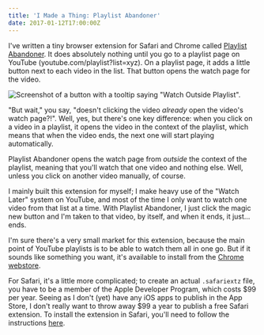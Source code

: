 ```yaml
---
title: 'I Made a Thing: Playlist Abandoner'
date: 2017-01-12T17:00:00Z
---
```


I've written a tiny browser extension for Safari and Chrome called
[Playlist Abandoner](https://github.com/olivvysaur/PlaylistAbandoner). It does
absolutely nothing until you go to a playlist page on YouTube
(youtube.com/playlist?list=xyz). On a playlist page, it adds a little button
next to each video in the list. That button opens the watch page for the video.

![Screenshot of a button with a tooltip saying "Watch Outside Playlist".](/img/2017-01-playlist-abandoner.png)

"But wait," you say, "doesn't clicking the video _already_ open the video's
watch page?!". Well, yes, but there's one key difference: when you click on a
video in a playlist, it opens the video in the context of the playlist, which
means that when the video ends, the next one will start playing automatically.

Playlist Abandoner opens the watch page from _outside_ the context of the
playlist, meaning that you'll watch that one video and nothing else. Well,
unless you click on another video manually, of course.

I mainly built this extension for myself; I make heavy use of the "Watch Later"
system on YouTube, and most of the time I only want to watch one video from that
list at a time. With Playlist Abandoner, I just click the magic new button and
I'm taken to that video, by itself, and when it ends, it just… ends.

I'm sure there's a very small market for this extension, because the main point
of YouTube playlists is to be able to watch them all in one go. But if it sounds
like something you want, it's available to install from the
[Chrome webstore](https://chrome.google.com/webstore/detail/playlist-abandoner/bofdplnnckbbkffmkpmndfljedbldafo).

For Safari, it's a little more complicated; to create an actual `.safariextz`
file, you have to be a member of the Apple Developer Program, which costs
$99 per year. Seeing as I don't (yet) have any iOS apps to publish in the App Store, I
don't really want to throw away $99
a year to publish a free Safari extension. To install the extension in Safari,
you'll need to follow the instructions
[here](https://github.com/olivvysaur/PlaylistAbandoner).
